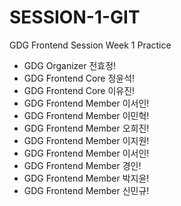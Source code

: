 # SESSION-1-GIT

GDG Frontend Session Week 1 Practice

- GDG Organizer 전효정!
- GDG Frontend Core 정윤석!
- GDG Frontend Core 이유진!
- GDG Frontend Member 이서인!
- GDG Frontend Member 이민혁!
- GDG Frontend Member 오희진!
- GDG Frontend Member 이지원!
- GDG Frontend Member 이서인!
- GDG Frontend Member 경인!
- GDG Frontend Member 박지윤!
- GDG Frontend Member 신민규!
